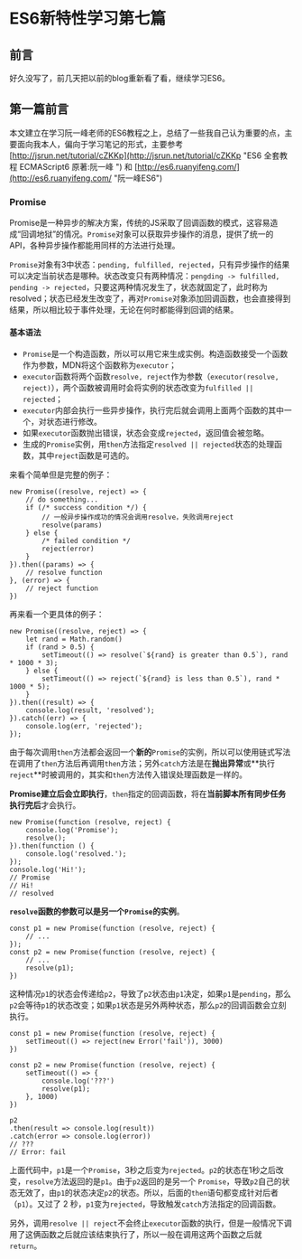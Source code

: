 # ES6新特性学习第七篇 #

## 前言 ##

好久没写了，前几天把以前的blog重新看了看，继续学习ES6。

## 第一篇前言 ##

本文建立在学习阮一峰老师的ES6教程之上，总结了一些我自己认为重要的点，主要面向我本人，偏向于学习笔记的形式，主要参考 [http://jsrun.net/tutorial/cZKKp](http://jsrun.net/tutorial/cZKKp "ES6 全套教程 ECMAScript6 原著:阮一峰 ") 和 [http://es6.ruanyifeng.com/](http://es6.ruanyifeng.com/ "阮一峰ES6")

### Promise

Promise是一种异步的解决方案，传统的JS采取了回调函数的模式，这容易造成“回调地狱”的情况。`Promise`对象可以获取异步操作的消息，提供了统一的API，各种异步操作都能用同样的方法进行处理。

`Promise`对象有3中状态：`pending, fulfilled, rejected`，只有异步操作的结果可以决定当前状态是哪种。状态改变只有两种情况：`pengding -> fulfilled, pending -> rejected`，只要这两种情况发生了，状态就固定了，此时称为resolved；状态已经发生改变了，再对`Promise`对象添加回调函数，也会直接得到结果，所以相比较于事件处理，无论在何时都能得到回调的结果。

#### 基本语法

- `Promise`是一个构造函数，所以可以用它来生成实例。构造函数接受一个函数作为参数，MDN将这个函数称为`executor`；
- `executor`函数将两个函数`resolve, reject`作为参数（`executor(resolve, reject)`），两个函数被调用时会将实例的状态改变为`fulfilled || rejected`；
- `executor`内部会执行一些异步操作，执行完后就会调用上面两个函数的其中一个，对状态进行修改。
- 如果`executor`函数抛出错误，状态会变成`rejected`，返回值会被忽略。
- 生成的`Promise`实例，用`then`方法指定`resolved || rejected`状态的处理函数，其中`reject`函数是可选的。

来看个简单但是完整的例子：

    new Promise((resolve, reject) => {
        // do something...
        if (/* success condition */) {
            // 一般异步操作成功的情况会调用resolve，失败调用reject
            resolve(params)
        } else {
            /* failed condition */
            reject(error)
        }
    }).then((params) => {
        // resolve function
    }, (error) => {
        // reject function
    })

再来看一个更具体的例子：

    new Promise((resolve, reject) => {
        let rand = Math.random()
        if (rand > 0.5) {
            setTimeout(() => resolve(`${rand} is greater than 0.5`), rand * 1000 * 3);
        } else {
            setTimeout(() => reject(`${rand} is less than 0.5`), rand * 1000 * 5);
        }
    }).then((result) => {
        console.log(result, 'resolved');
    }).catch((err) => {
        console.log(err, 'rejected');
    });

由于每次调用`then`方法都会返回一个**新的**`Promise`的实例，所以可以使用链式写法在调用了`then`方法后再调用`then`方法；另外`catch`方法是在**抛出异常**或**执行`reject`**时被调用的，其实和`then`方法传入错误处理函数是一样的。

**Promise建立后会立即执行**，`then`指定的回调函数，将在**当前脚本所有同步任务执行完后**才会执行。

    new Promise(function (resolve, reject) {
        console.log('Promise');
        resolve();
    }).then(function () {
        console.log('resolved.');
    });
    console.log('Hi!');
    // Promise
    // Hi!
    // resolved

**`resolve`函数的参数可以是另一个`Promise`的实例**。

    const p1 = new Promise(function (resolve, reject) {
        // ...
    });
    const p2 = new Promise(function (resolve, reject) {
        // ...
        resolve(p1);
    })

这种情况`p1`的状态会传递给`p2`，导致了`p2`状态由`p1`决定，如果`p1`是`pending`，那么`p2`会等待`p1`的状态改变；如果`p1`状态是另外两种状态，那么`p2`的回调函数会立刻执行。

    const p1 = new Promise(function (resolve, reject) {
        setTimeout(() => reject(new Error('fail')), 3000)
    })

    const p2 = new Promise(function (resolve, reject) {
        setTimeout(() => { 
            console.log('???')
            resolve(p1);
        }, 1000)
    })

    p2
    .then(result => console.log(result))
    .catch(error => console.log(error))
    // ???
    // Error: fail

上面代码中，`p1`是一个`Promise`，3秒之后变为`rejected`。`p2`的状态在1秒之后改变，`resolve`方法返回的是`p1`。由于`p2`返回的是另一个 `Promise`，导致`p2`自己的状态无效了，由`p1`的状态决定`p2`的状态。所以，后面的`then`语句都变成针对后者（`p1`）。又过了 2 秒，`p1`变为`rejected`，导致触发`catch`方法指定的回调函数。

另外，调用`resolve || reject`不会终止`executor`函数的执行，但是一般情况下调用了这俩函数之后就应该结束执行了，所以一般在调用这两个函数之后就`return`。

